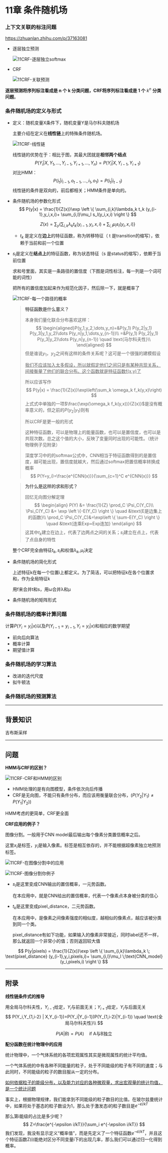 # 11章 条件随机场

### 上下文关联的标注问题

https://zhuanlan.zhihu.com/p/37163081

- 逐层独立预测

  ![11CRF-逐层独立softmax](./imageforbook/11CRF-逐层独立softmax.jpg)

- CRF

  ![11CRF-关联预测](./imageforbook/11CRF-关联预测.jpg)

**逐层预测将序列标注看成是 n 个 k 分类问题，CRF将序列标注看成是 1 个** $k^n$ **分类问题**。



### 条件随机场的定义与形式

- 定义：随机变量X条件下，随机变量Y是马尔科夫随机场

  主要介绍在定义在**线性链**上的特殊条件随机场。

  ![11CRF-线性链](./imageforbook/11CRF-线性链.png)

  线性链的优势在于：相比于图，其最大团就是**相邻两个结点**
  $$
  P(Y_i | X,Y_1,…,Y_{i-1},Y_{i+1},…,Y_n) = P(Y_i | X,Y_{i-1},Y_{i+1})
  $$
  对比HMM：
  $$
  P(i_t|i_{i-1},o_{t-1},...,i_1,o_1)=P(i_t|i_{t-1})
  $$
  线性链的条件是双向的，前后都相关；HMM条件是单向的。

- 条件随机场的参数化形式
  $$
  P(y|x) = \frac{1}{Z(x)}\exp \left \{ \sum_{i,k}\lambda_k t_k (y_{i-1},y_i,x,i)+ \sum_{i,l}\mu_l s_l(y_i,x,i) \right \}
  $$

  $$
  Z(x) = \sum_y \left \{ \sum_{i,k}\lambda_k t_k (y_{i-1},y_i,x,i)+ \sum_{i,l}\mu_l s_l(y_i,x,i) \right \}
  $$

  - $t_k$ 是定义在**边上**的特征函数，称为转移特征（ t 是transition的缩写），依赖于当前和前一个位置
- $s_l$是定义在**结点上**的特征函数，称为状态特征（s 是status的缩写），依赖于当前位置
  

  
  求和号里面，其实是一条路径的置信度（下图是词性标注，每一列是一个词可能的词性）
  
  把所有的置信度加起来作为规范化因子，然后除一下，就是概率了
  
  ![11CRF-每一个路径的概率](./imageforbook/11CRF-每一个路径的概率.jpg)
  
  
  
  >**特征函数是什么意义？**
  >
  >本身我们量化联合分布喜欢这样：
  >$$
  >\begin{aligned}P(y_1,y_2,\dots,y_n)=&P(y_1) P(y_2|y_1) P(y_3|y_1,y_2)\dots P(y_n|y_1,\dots,y_{n-1})\\ 
  >=&P(y_1) P(y_2|y_1) P(y_3|y_2)\dots P(y_n|y_{n-1}) \quad \text{马尔科夫性}\\
  >\end{aligned}
  >$$
  >但是谁说$y_1$，$y_2$之间有这样的条件关系呢？这可是一个很强的建模假设
  >
  ><u>我们不应该加入太多假设，所以就假定他们之间只是有某种共现关系，间接衡量了他们的联合分布。这个函数就是特征函数f(x,y)​了</u>
  >
  >所以应该写作
  >$$
  >P(y|x) = \frac{1}{Z(x)}\exp\left(\sum_k \omega_k f_k(y,x)\right)
  >$$
  >上式式中单独的一项$\frac{\exp(\omega_k f_k(y,x))}{Z(x)}$是没有概率意义的，但之前的$P(y_2|y_1)$则有
  >
  >所以CRF是更一般的形式
  >
  >
  >
  >这种特征函数，可以是物理上的能量函数，也可以是置信度，也可以是共现次数。总之这个值的大小，反映了变量同时出现的可能性。（统计物理例子见附录）
  >
  >深度学习中的的softmax公式中，CNN相当于特征函数得到的是置信度，越可能出现，置信度就越大，然后通过softmax把置信概率转换成概率
  >$$
  >P(Y=y_i)=\frac{e^{CNN(x)}}{\sum_{c=1}^C e^{CNN(x)}}
  >$$
  
  
  
  > **为什么是这样的求和形式？**
  >
  > 回忆无向图分解定理
  > $$
  > \begin{align}
  > P(Y) &= \frac{1}{Z} \prod_C \Psi_C(Y_C)\\
  > \Psi_C(Y_C) &= \exp \left \{-E(Y_C) \right \} \quad &\text{E是边集上的函数}\\
  > \prod_C \Psi_C(Y_C)&=\exp\left \{ \sum-E(Y_C) \right \} \quad &\text{连乘Exp=Exp连加}
  > \end{align}
  > $$
  > 这其中$t_k$建立在边上，代表了边两点之间的关系；$s_l$建立在点上，代表了点自身的特性
  
  
  
  整个CRF完全由特征$t_k,s_l$和权值$\lambda_k,\mu_l$决定
  
  
  
- 条件随机场的简化形式

  上述特征k在每一个位置i上都定义。为了简洁，可以把特征k在各个位置求和，作为全局特征k

  用f来合并t和s，用ω合并λ和μ

- 条件随机场的矩阵形式

  

  



### 条件随机场的概率计算问题

计算$P(Y_i=y_i|x)$以及$P(Y_{i-1}=y_{i-1},Y_i=y_i|x)$和相应的数学期望

- 前向后向算法
- 概率计算
- 期望值计算

### 条件随机场的学习算法

- 改进的迭代尺度
- 拟牛顿法

### 条件随机场的预测算法





---

## 背景知识

吉布斯采样



***



## 问题

**HMM与CRF的区别？**

![11CRF-CRF和HMM的区别](./imageforbook/11CRF-CRF和HMM的区别.png)

- HMM处理的是有向图模型，条件依次向后传播
- CRF是无向图，不能只有条件分布，而应该用衡量联合分布，($P(Y_2|Y_1)\neq P(Y_1|Y_2)$)

HMM考虑的更简单，CRF更全面



**CRF应用的例子？**

图像分割。一般用于CNN model最后输出每个像素分类置信概率之后。

这里$x_i$是标签，$y_i$是输入像素。标签是相互依存的，并不能根据超像素独立地预测标签。

![11CRF-在图像分割中的应用](./imageforbook/11CRF-在图像分割中的应用.jpg)

![11CRF-图像分割你例子](./imageforbook/11CRF-图像分割你例子.png)

- $s_l$是这里变成CNN输出的置信概率，一元势函数。

  在本应用中，就是CNN给出的置信概率，代表一个像素点本身被分类的信心

- $t_k$是这里变成pixel_distance，二元势函数。

  在本应用中，是像素之间像素强度的相似度，越相似的像素点，越应该被分类到同一个类。

  pixel_distance有如下功能，如果输入的像素非常接近，同时label还不一样，那么就返回一个非常小的值；否则返回较大值

$$
P(y|pixels) = \frac{1}{Z(x)}\exp \left \{ \sum_{i,k}\lambda_k \; \text{pixel_distance} (y_{i-1},y_i,pixels,i)+ \sum_{i,l}\mu_l \;\text{CNN_model}(y_i,pixels,i) \right \}
$$





---

## 附录

**线性链条件式的推导**

用全局马尔科夫性，$Y_{i-1}$给定，$Y_i$与前面无关；$Y_{i+1}$给定，$Y_i$与后面无关
$$
P(Y_i,Y_{1,i-2} | X,Y_{i-1})=P(Y_i|Y_{i-1})P(Y_{1,i-2}|Y_{i-1}) \quad \text{全局马尔科夫性}\\
$$

$$
P(A|B)=P(A)\quad \text{if A与B独立}
$$

**配分函数在统计物理中的应用**

统计物理中，一个气体系统的各项宏观属性其实是微观属性的统计平均值。

一个气体系统的中有各种不同能量的粒子，处于不同能级的粒子有不同的速度；与此同时，不同能级的粒子的数目服从一定的分布。

<u>如何依据粒子的能级分布，以及能力对应的各种微观量，求出宏观量的统计均值，是一个统计问题</u>

事实上，根据物理规律，我们能拿到不同能级的粒子数目的比值。在玻尔兹曼统计中，如果将处于基态的粒子数设为1，那么处于激发态i的粒子数目是$e^{-\epsilon i/kT}$

那么第i能级的占比是多少呢？
$$
Z=\frac{e^{-\epsilon i/kT}}{\sum_i e^{-\epsilon i/kT}}
$$
我们发现，我没有显示定义“概率值”，而是先定义了一个特征函数$e^{-\epsilon i/kT}$，并且这个特征函数Z(i)能绝对区分不同变量i下的出现几率，那么我们可以通过归一化得到概率。